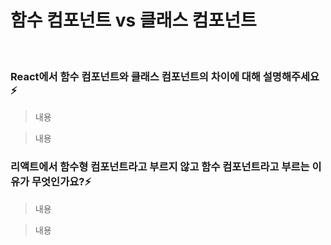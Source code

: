 # 함수 컴포넌트 vs 클래스 컴포넌트

<br/>

### React에서 함수 컴포넌트와 클래스 컴포넌트의 차이에 대해 설명해주세요⚡️

> 내용

> 내용

### 리액트에서 함수형 컴포넌트라고 부르지 않고 함수 컴포넌트라고 부르는 이유가 무엇인가요?⚡️

> 내용

> 내용
